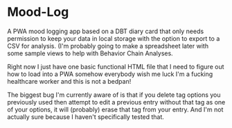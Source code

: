 # Mood-Log
A PWA mood logging app based on a DBT diary card that only needs permission to keep your data in local storage with the option to export to a CSV for analysis. (I'm probably going to make a spreadsheet later with some sample views to help with Behavior Chain Analyses.

Right now I just have one basic functional HTML file that I need to figure out how to load into a PWA somehow everybody wish me luck I'm a fucking healthcare worker and this is not a bedpan!

The biggest bug I'm currently aware of is that if you delete tag options you previously used then attempt to edit a previous entry without that tag as one of your options, it will (probably) erase that tag from your entry. And I'm not actually sure because I haven't specifically tested that.
